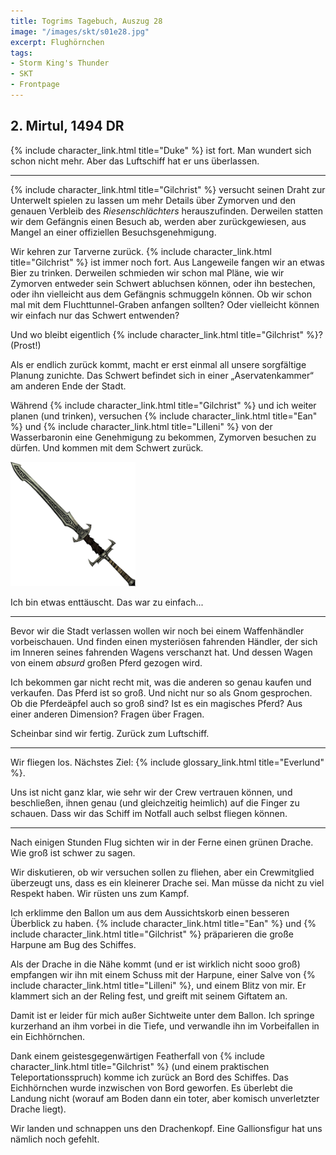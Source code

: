 ```yaml
---
title: Togrims Tagebuch, Auszug 28
image: "/images/skt/s01e28.jpg"
excerpt: Flughörnchen
tags:
- Storm King's Thunder
- SKT
- Frontpage
---
```


## 2. Mirtul, 1494 DR

{% include character_link.html title="Duke" %} ist fort. Man wundert sich schon nicht mehr. Aber das
Luftschiff hat er uns überlassen.

---

{% include character_link.html title="Gilchrist" %} versucht seinen Draht zur Unterwelt spielen zu
lassen um mehr Details über Zymorven und den genauen Verbleib des *Riesenschlächters*
herauszufinden. Derweilen statten wir dem Gefängnis einen Besuch ab, werden aber zurückgewiesen, aus
Mangel an einer offiziellen Besuchsgenehmigung.

Wir kehren zur Tarverne zurück. {% include character_link.html title="Gilchrist" %} ist immer noch
fort. Aus Langeweile fangen wir an etwas Bier zu trinken. Derweilen schmieden wir schon mal Pläne,
wie wir Zymorven entweder sein Schwert abluchsen können, oder ihn bestechen, oder ihn vielleicht aus
dem Gefängnis schmuggeln können. Ob wir schon mal mit dem Fluchttunnel-Graben anfangen sollten? Oder
vielleicht können wir einfach nur das Schwert entwenden?

Und wo bleibt eigentlich {% include character_link.html title="Gilchrist" %}? (Prost!)

Als er endlich zurück kommt, macht er erst einmal all unsere sorgfältige Planung zunichte. Das
Schwert befindet sich in einer „Aservatenkammer“ am anderen Ende der Stadt.

Während {% include character_link.html title="Gilchrist" %} und ich weiter planen (und trinken),
versuchen {% include character_link.html title="Ean" %} und {% include character_link.html
title="Lilleni" %} von der Wasserbaronin eine Genehmigung zu bekommen, Zymorven besuchen zu dürfen.
Und kommen mit dem Schwert zurück.

<img src='/images/skt/riesenschlaechter.png' style="max-width: 200px" />

Ich bin etwas enttäuscht. Das war zu einfach...

---

Bevor wir die Stadt verlassen wollen wir noch bei einem Waffenhändler vorbeischauen. Und finden
einen mysteriösen fahrenden Händler, der sich im Inneren seines fahrenden Wagens verschanzt hat.
Und dessen Wagen von einem *absurd* großen Pferd gezogen wird.

Ich bekommen gar nicht recht mit, was die anderen so genau kaufen und verkaufen. Das Pferd ist so
groß. Und nicht nur so als Gnom gesprochen. Ob die Pferdeäpfel auch so groß sind?  Ist es ein
magisches Pferd? Aus einer anderen Dimension? Fragen über Fragen.

Scheinbar sind wir fertig. Zurück zum Luftschiff.

---

Wir fliegen los. Nächstes Ziel: {% include glossary_link.html title="Everlund" %}.

Uns ist nicht ganz klar, wie sehr wir der Crew vertrauen können, und beschließen, ihnen genau (und
gleichzeitig heimlich) auf die Finger zu schauen. Dass wir das Schiff im Notfall auch selbst fliegen
können.

---

Nach einigen Stunden Flug sichten wir in der Ferne einen grünen Drache. Wie groß ist schwer zu
sagen.

Wir diskutieren, ob wir versuchen sollen zu fliehen, aber ein Crewmitglied überzeugt uns, dass
es ein kleinerer Drache sei. Man müsse da nicht zu viel Respekt haben. Wir rüsten uns zum Kampf.

Ich erklimme den Ballon um aus dem Aussichtskorb einen besseren Überblick zu haben. {% include
character_link.html title="Ean" %} und {% include character_link.html title="Gilchrist" %}
präparieren die große Harpune am Bug des Schiffes.

Als der Drache in die Nähe kommt (und er ist wirklich nicht sooo groß) empfangen wir ihn mit einem
Schuss mit der Harpune, einer Salve von {% include character_link.html title="Lilleni" %}, und einem
Blitz von mir. Er klammert sich an der Reling fest, und greift mit seinem Giftatem an.

Damit ist er leider für mich außer Sichtweite unter dem Ballon. Ich springe kurzerhand an ihm
vorbei in die Tiefe, und verwandle ihn im Vorbeifallen in ein Eichhörnchen.

Dank einem geistesgegenwärtigen Featherfall von {% include character_link.html title="Gilchrist" %}
(und einem praktischen Teleportationsspruch) komme ich zurück an Bord des Schiffes. Das Eichhörnchen
wurde inzwischen von Bord geworfen. Es überlebt die Landung nicht (worauf am Boden dann ein toter,
aber komisch unverletzter Drache liegt).

Wir landen und schnappen uns den Drachenkopf. Eine Gallionsfigur hat uns nämlich noch gefehlt.
